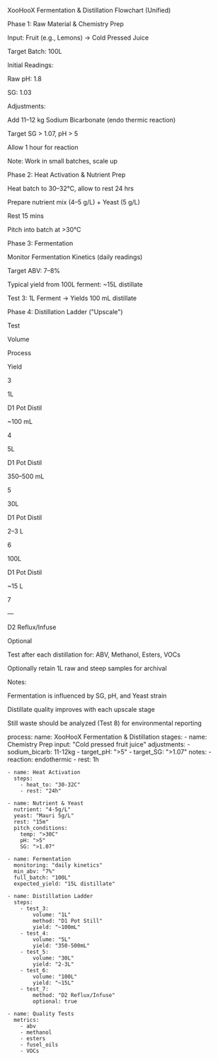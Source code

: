 XooHooX Fermentation & Distillation Flowchart (Unified)

Phase 1: Raw Material & Chemistry Prep

Input: Fruit (e.g., Lemons) → Cold Pressed Juice

Target Batch: 100L

Initial Readings:

Raw pH: 1.8

SG: 1.03

Adjustments:

Add 11–12 kg Sodium Bicarbonate (endo thermic reaction)

Target SG > 1.07, pH > 5

Allow 1 hour for reaction

Note: Work in small batches, scale up

Phase 2: Heat Activation & Nutrient Prep

Heat batch to 30–32°C, allow to rest 24 hrs

Prepare nutrient mix (4–5 g/L) + Yeast (5 g/L)

Rest 15 mins

Pitch into batch at >30°C

Phase 3: Fermentation

Monitor Fermentation Kinetics (daily readings)

Target ABV: 7–8%

Typical yield from 100L ferment: ~15L distillate

Test 3: 1L Ferment → Yields 100 mL distillate

Phase 4: Distillation Ladder ("Upscale")

Test

Volume

Process

Yield

3

1L

D1 Pot Distil

~100 mL

4

5L

D1 Pot Distil

350–500 mL

5

30L

D1 Pot Distil

2–3 L

6

100L

D1 Pot Distil

~15 L

7

—

D2 Reflux/Infuse

Optional

Test after each distillation for: ABV, Methanol, Esters, VOCs

Optionally retain 1L raw and steep samples for archival

Notes:

Fermentation is influenced by SG, pH, and Yeast strain

Distillate quality improves with each upscale stage

Still waste should be analyzed (Test 8) for environmental reporting

process:
  name: XooHooX Fermentation & Distillation
  stages:
    - name: Chemistry Prep
      input: "Cold pressed fruit juice"
      adjustments:
        - sodium_bicarb: 11-12kg
        - target_pH: ">5"
        - target_SG: ">1.07"
      notes:
        - reaction: endothermic
        - rest: 1h

    - name: Heat Activation
      steps:
        - heat_to: "30-32C"
        - rest: "24h"

    - name: Nutrient & Yeast
      nutrient: "4-5g/L"
      yeast: "Mauri 5g/L"
      rest: "15m"
      pitch_conditions:
        temp: ">30C"
        pH: ">5"
        SG: ">1.07"

    - name: Fermentation
      monitoring: "daily kinetics"
      min_abv: "7%"
      full_batch: "100L"
      expected_yield: "15L distillate"

    - name: Distillation Ladder
      steps:
        - test_3:
            volume: "1L"
            method: "D1 Pot Still"
            yield: "~100mL"
        - test_4:
            volume: "5L"
            yield: "350-500mL"
        - test_5:
            volume: "30L"
            yield: "2-3L"
        - test_6:
            volume: "100L"
            yield: "~15L"
        - test_7:
            method: "D2 Reflux/Infuse"
            optional: true

    - name: Quality Tests
      metrics:
        - abv
        - methanol
        - esters
        - fusel_oils
        - VOCs